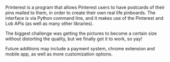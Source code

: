 Printerest is a program that allows Pinterest users to have postcards of their pins mailed to them, in order to create their own real life pinboards. The interface is via Python command line, and it makes use of the Pinterest and Lob APIs (as well as many other libraries).

The biggest challenge was getting the pictures to become a certain size without distorting the quality, but we finally got it to work, so yay!

Future additions may include a payment system, chrome extension and mobile app, as well as more customization options.

